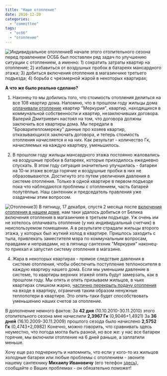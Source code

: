 ```yaml
---
title: "Наше отопление"
date: 2010-12-20
categories: 
  - "committee"
tags: 
  - "осбб"
  - "отопление"
---
```


![Индивидуальное отопление](http://shevchenko4a.brovary.org/wp-content/uploads/2010/12/batareya.jpg "Индивидуальное отопление")В начале этого отопительного сезона перед правлением ОСББ был поставлен ряд задач по улучшению ситуации с отоплением, а именно: 1) сократить затраты квартир на отопление; 2) избавиться от воздушных пробок в батареях мансардного этажа; 3) добиться включения отопления в магазинчике третьего подъезда; 4) борьба с чрезмерной жарой в некоторых квартирах;

**А что же было реально сделано?**

1) Наконец-то мы добились того, что стоимость отопления делиться на все 108 квартир дома. Напомню, что в прошлом году жильцы дома [оплачивали отопление](http://shevchenko4a.brovary.org/otaplivaem-dsk-merkuriy/) квартир "Меркурия", квартир, находящихся в коммунальной собственности и квартир, незаключивших <!--more-->договора. Валерий Дмитриевич настоял на том, что договора должны заключить все квартиры дома. Мы передали в "Броваритепломережу" данные про хозяев квартир, отказывающихся заключать договора, и теперь стоимость отопления начисляется и на них. Как результат - количество Гк, начисляемых на каждую квартиру, уменьшилось.

2) В прошлом году жильцы мансардного этажа постоянно жаловались на воздушные пробки в батареях, которые приходилось ежедневно спускать. В этом году ситуация значительно улучшилась - батареи на 10-м этаже всегда горячие и воздушные пробки в них не образовываются. Достигнуто это путем увеличения давления в системе отопления. Только в одной квартире в первом подъезде пока что наблюдаются проблемы с отоплением, часть батарей полутёплые. Наш сантехник и председатель правления уже озадачены этим вопросом.

![Отопление](http://shevchenko4a.brovary.org/wp-content/uploads/2010/12/heating.jpg "Отопление")3) В пятницу, 17 декабря, спустя 2 месяца после [включения отопления в нашем доме](http://shevchenko4a.brovary.org/teplo-prishlo/), нам таки удалось добиться от Белика включения отопления в магазинчике в третьем подъезде. Уж очень им не хотелось оплачивать отопление (у них индивидуальный счетчик) в неиспользуемом помещении. А в результате страдали жильцы второго этажа, у которых был жуткий холод в квартире. Пришлось заходить с тыла, привлекать заместителя мэра по коммунальным вопросам, правдами и неправдами, но в пятницу сантехник "Меркурия" наконец-то приехал и запустил систему отопления в магазине.

4) Жара в некоторых квартирах - прямое следствие давления в системе отопления, чтобы обеспечить поступление теплоносителя в каждую квартиру нашего дома. Если мы уменьшим давление в системе, то квартиры верхних этажей опять будут замерзать, как в прошлом году. Мы опять и опять призываем жильцов, в чьих квартирах слишком жарко, [частично перекрыть подачу отопления](http://shevchenko4a.brovary.org/uchimsya-ekonomit/) на входе в квартиру, ограничив таким образом ненужные теплопотери в квартире. Это опять-таки будет способствовать уменьшению наших счетов за отопление.

В дополнение немного фактов: За **42 дня** (10.10.2010-30.11.2010) этого отопительного сезона мне начислили **2,3967 Гк** (0,9046+1,4921) За **36 дней** (16.10.2009-30.11.2009) прошлого сезода было начислено **2,5752 Гк** (0,4743+2,0982) Конечно, можно говорить, что сравнивать здесь неуместно, что погода могла быть разной, но все же: у нас все батареи горячие, мы включили отопление на 6 дней раньше, а заплатили меньше.

Хочу еще раз подчеркнуть и напомнить, что если у кого-то из жильцов холодные батареи или любые проблемы с отоплением - звоните нашему сантехнику **Михаилу Ивановичу** (его телефон [здесь](http://shevchenko4a.brovary.org/dictionary/)), сообщайте о Ваших проблемах - он обязательно поможет!
